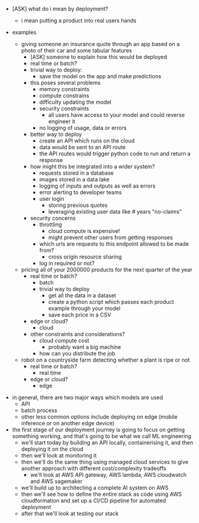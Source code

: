 - [ASK] what do i mean by deployment?
	- i mean putting a product into real users hands

- examples
	- giving someone an insurance quote through an app based on a photo of their car and some tabular features
		- [ASK] someone to explain how this would be deployed
		- real time or batch?
		- trivial way to deploy:
			- save the model on the app and make predictions
		- this poses several problems
			- memory constraints
			- compute constrains
			- difficulty updating the model
			- security constraints
				- all users have access to your model and could reverse engineer it
			- no logging of usage, data or errors
		- better way to deploy
			- create an API which runs on the cloud
			- data would be sent to an API route
			- the API routes would trigger python code to run and return a response
		- how might this be integrated into a wider system?
			- requests stored in a database 
			- images stored in a data lake
			- logging of inputs and outputs as well as errors
			- error alerting to developer teams
			- user login
				- storing previous quotes
				- leveraging existing user data like # years "no-claims"
		- security concerns
			- throttling
				- cloud compute is expensive!
				- might prevent other users from getting responses
			- which urls are requests to this endpoint allowed to be made from?
				- cross origin resource sharing
			- log in required or not?
	- pricing all of your 2000000 products for the next quarter of the year
		- real time or batch?
			- batch
			- trivial way to deploy
				- get all the data in a dataset
				- create a python script which passes each product example through your model
				- save each price in a CSV
		- edge or cloud?
			- cloud
		- other constraints and considerations?
			- cloud compute cost
				- probably want a big machine
			- how can you distribute the job
	- robot on a countryside farm detecting whether a plant is ripe or not
		- real time or batch?
			- real time
		- edge or cloud?
			- edge
<!-- FELT LIKE A WASTE OF TIME SO DIDNT DO  -->
<!-- - go around the room and ask each person to explain how they think that their last project would have been deployed into production
	- how would this be put into peoples' hands?
	- what are the design requirements of this product?
		- latency
		- memory
	- real time or batch processing?
	- edge or cloud?
	- how would it be integrated into a wider system? -->
- in general, there are two major ways which models are used
	- API
	- batch process
	- other less common options include deploying on edge (mobile inference or on another edge device)
- the first stage of our deployment journey is going to focus on getting something working, and that's going to be what we call ML engineering
	- we'll start today by building an API locally, containerising it, and then deploying it on the cloud
	- then we'll look at monitoring it
	- then we'll do the same thing using managed cloud services to give another approach with different cost/complexity tradeoffs
		- we'll look at AWS API gateway, AWS lambda, AWS cloudwatch and AWS sagemaker
	- we'll build up to architecting a complete AI system on AWS
	- then we'll see how to define the entire stack as code using AWS cloudformation and set up a CI/CD pipeline for automated deployment
	- after that we'll look at testing our stack
	<!-- - finally we'll cover a tool called MLFlow for registering our models -->